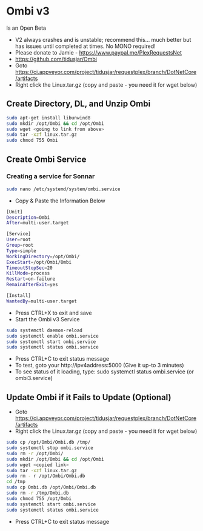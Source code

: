 # Ombi v3
Is an Open Beta

- V2 always crashes and is unstable; recommend this... much better but has issues until completed at times. No MONO required!
- Please donate to Jamie - https://www.paypal.me/PlexRequestsNet
- https://github.com/tidusjar/Ombi
- Goto https://ci.appveyor.com/project/tidusjar/requestplex/branch/DotNetCore/artifacts
- Right click the Linux.tar.gz (copy and paste - you need it for wget below)

## Create Directory, DL, and Unzip Ombi
```sh
sudo apt-get install libunwind8
sudo mkdir /opt/Ombi && cd /opt/Ombi
sudo wget <going to link from above>
sudo tar -xzf linux.tar.gz
sudo chmod 755 Ombi
```

## Create Ombi Service

### Creating a service for Sonnar

```sh
sudo nano /etc/systemd/system/ombi.service
```

- Copy & Paste the Information Below

```sh
[Unit]
Description=Ombi
After=multi-user.target

[Service]
User=root
Group=root
Type=simple
WorkingDirectory=/opt/Ombi/
ExecStart=/opt/Ombi/Ombi
TimeoutStopSec=20
KillMode=process
Restart=on-failure
RemainAfterExit=yes

[Install]
WantedBy=multi-user.target
```

- Press CTRL+X to exit and save
- Start the Ombi v3 Service

```sh
sudo systemctl daemon-reload
sudo systemctl enable ombi.service
sudo systemctl start ombi.service
sudo systemctl status ombi.service
```

- Press CTRL+C to exit status message
- To test, goto your http://ipv4address:5000 (Give it up-to 3 minutes)
- To see status of it loading, type: sudo systemctl status ombi.service (or ombi3.service)

## Update Ombi if it Fails to Update (Optional)

- Goto https://ci.appveyor.com/project/tidusjar/requestplex/branch/DotNetCore/artifacts
- Right click the Linux.tar.gz (copy and paste - you need it for wget below)

```sh
sudo cp /opt/Ombi/Ombi.db /tmp/
sudo systemctl stop ombi.service
sudo rm -r /opt/Ombi/
sudo mkdir /opt/Ombi && cd /opt/Ombi
sudo wget <copied link>
sudo tar -xzf linux.tar.gz
sudo rm - r /opt/Ombi/Ombi.db
cd /tmp
sudo cp Ombi.db /opt/Ombi/Ombi.db
sudo rm -r /tmp/Ombi.db
sudo chmod 755 /opt/Ombi
sudo systemctl start ombi.service
sudo systemctl status ombi.service
```

- Press CTRL+C to exit status message
